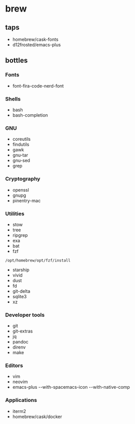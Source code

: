 # brew

## taps
- homebrew/cask-fonts
- d12frosted/emacs-plus

## bottles

### Fonts
- font-fira-code-nerd-font

### Shells
- bash
- bash-completion

### GNU
- coreutils
- findutils
- gawk
- gnu-tar
- gnu-sed
- grep

### Cryptography
- openssl
- gnupg
- pinentry-mac

### Utilities
- stow
- tree
- ripgrep
- exa
- bat
- fzf
```
/opt/homebrew/opt/fzf/install
```
- starship
- vivid
- dust
- fd
- git-delta
- sqlite3
- xz

### Developer tools
- git
- git-extras
- jq
- pandoc
- direnv
- make

### Editors
- vim
- neovim
- emacs-plus --with-spacemacs-icon --with-native-comp

### Applications
- iterm2
- homebrew/cask/docker
